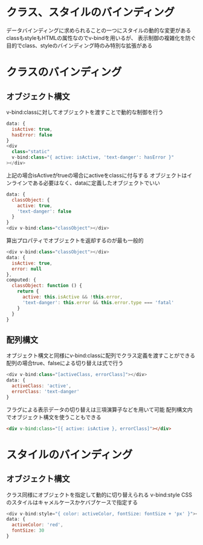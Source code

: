 # クラス、スタイルのバインディング
  データバインディングに求められることの一つにスタイルの動的な変更がある
  classもstyleもHTMLの属性なのでv-bindを用いるが、
  表示制御の複雑化を防ぐ目的でclass、styleのバインディング時のみ特別な拡張がある

# クラスのバインディング
## オブジェクト構文
  v-bind:classに対してオブジェクトを渡すことで動的な制御を行う
```javascript
data: {
  isActive: true,
  hasError: false
}
<div
  class="static"
  v-bind:class="{ active: isActive, 'text-danger': hasError }"
></div>
```

  上記の場合isActiveがtrueの場合にactiveをclassに付与する
  オブジェクトはインラインである必要はなく、dataに定義したオブジェクトでいい
```javascript
data: {
  classObject: {
    active: true,
    'text-danger': false
  }
}
<div v-bind:class="classObject"></div>
```
  
  算出プロパティでオブジェクトを返却するのが最も一般的
```javascript
<div v-bind:class="classObject"></div>
data: {
  isActive: true,
  error: null
},
computed: {
  classObject: function () {
    return {
      active: this.isActive && !this.error,
      'text-danger': this.error && this.error.type === 'fatal'
    }
  }
}
```

## 配列構文
  オブジェクト構文と同様にv-bind:classに配列でクラス定義を渡すことができる
  配列の場合true、falseによる切り替えは式で行う
```javascript
<div v-bind:class="[activeClass, errorClass]"></div>
data: {
  activeClass: 'active',
  errorClass: 'text-danger'
}
```
  フラグによる表示データの切り替えは三項演算子などを用いて可能
  配列構文内でオブジェクト構文を使うこともできる
```html
<div v-bind:class="[{ active: isActive }, errorClass]"></div>
```


# スタイルのバインディング
## オブジェクト構文
  クラス同様にオブジェクトを指定して動的に切り替えられる
   v-bind:style
   CSSのスタイルはキャメルケースかケバブケースで指定する
```javascript
<div v-bind:style="{ color: activeColor, fontSize: fontSize + 'px' }"></div>
data: {
  activeColor: 'red',
  fontSize: 30
}
```

